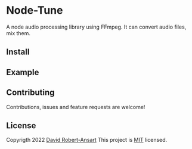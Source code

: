 # Node-Tune

A node audio processing library using FFmpeg. It can convert audio files, mix them.

## Install

## Example

## Contributing

Contributions, issues and feature requests are welcome!

## License

Copyrigth 2022 [David Robert-Ansart](mailto:david.robertansart@gmail.com)
This project is [MIT](https://github.com/DavidRobertAnsart/node-tune/blob/main/LICENSE) licensed.
